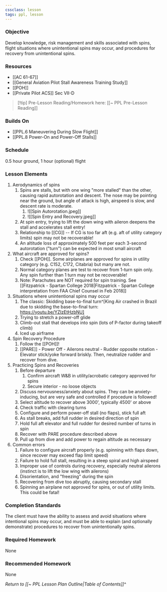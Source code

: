 ```yaml
---
cssclass: lesson
tags: ppl, lesson
---
```

### Objective
Develop knowledge, risk management and skills associated with spins, flight situations where unintentional spins may occur, and procedures for recovery from unintentional spins.

### Resources
- [[AC 61-67]]
- [[General Aviation Pilot Stall Awareness Training Study]]
- [[POH]]
- [[Private Pilot ACS]] Sec VII-D

> [!tip] Pre-Lesson Reading/Homework here: [[~ PPL Pre-Lesson Reading]]

### Builds On
- [[PPL.6 Maneuvering During Slow Flight]]
- [[PPL.8 Power-On and Power-Off Stalls]]

### Schedule
0.5 hour ground, 1 hour (optional) flight

### Lesson Elements 
1. Aerodynamics of spins
	1. Spins are stalls, but with one wing "more stalled" than the other, causing rapid autorotation and descent. The nose may be pointing near the ground, but angle of attack is high, airspeed is slow, and descent rate is moderate.
		1. ![[Spin Autorotation.jpeg]]
		2. ![[Spin Entry and Recovery.jpeg]]
	2. At spin entry, trying to lift the down wing with aileron deepens the stall and accelerates stall entry!
	3. Relationship to [[CG]] -- If CG is too far aft (e.g. aft of utility category limits) spin may not be recoverable!
	4. An altitude loss of approximately 500 feet per each 3-second autorotation ("turn") can be expected in most small aircraft
2. What aircraft are approved for spins?
	1. Check [[POH]]. Some airplanes are approved for spins in utility category (e.g. C152, C172, Citabria) but many are not.
	2. Normal category planes are test to recover from 1-turn spin only. Any spin further than 1 turn may not be recoverable!
	3. Note: Parachutes are NOT required for spin training. See [[Fitzpatrick - Spartan College 2018|Fitzpatrick - Spartan College interpretation from FAA Chief Counsel in Feb 2018]]
3. Situations where unintentional spins may occur
	1. The classic: Skidding base-to-final turn^[King Air crashed in Brazil due to skidding the base-to-final turn: https://youtu.be/YZIzEtHzbNU]
	2. Trying to stretch a power-off glide
	3. Climb-out stall that develops into spin (lots of P-factor during takeoff climb)
	4. Iced up airframe
4. Spin Recovery Procedure
	1. Follow the [[POH]]!
	2. [[PARE]] - Power Off - Ailerons neutral - Rudder opposite rotation - Elevator stick/yoke forward briskly. Then, neutralize rudder and recover from dive.
6. Practicing Spins and Recoveries
	1. Before departure
		1. Confirm aircraft W&B in utility/acrobatic category approved for spins
		2. Secure interior - no loose objects
	2. Discuss nervousness/anxiety about spins. They can be anxiety-inducing, but are very safe and controlled if procedure is followed!
	3. Select altitude to recover above 3000', typically 4500' or above
	4. Check traffic with clearing turns
	5. Configure and perform power-off stall (no flaps), stick full aft
	6. As stall breaks, add full rudder in desired direction of spin
	7. Hold full aft elevator and full rudder for desired number of turns in spin
	8. Recover with PARE procedure described above
	9. Pull up from dive and add power to regain altitude as necessary
7. Common errors
	1. Failure to configure aircraft properly (e.g. spinning with flaps down, since recover may exceed flap limit speed)
	2. Failure to hold full stall, resulting in a steep spiral and high airspeed
	3. Improper use of controls during recovery, especially neutral ailerons (instinct is to lift the low wing with ailerons)
	4. Disorientation, and "freezing" during the spin
	5. Recovering from dive too abruptly, causing secondary stall
	6. Spinning an airplane not approved for spins, or out of utility limits. This could be fatal!

### Completion Standards
The client must have the ability to assess and avoid situations where intentional spins may occur, and must be able to explain (and optionally demonstrate) procedures to recover from unintentionally spins.

### Required Homework
None

### Recommended Homework
None

*Return to [[~ PPL Lesson Plan Outline|Table of Contents]]^*